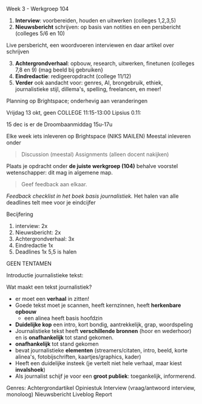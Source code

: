 Week 3 - Werkgroep 104


1. **Interview**:  voorbereiden, houden en uitwerken (colleges 1,2,3,5)
2. **Nieuwsbericht** schrijven: op basis van notities en een persbericht (colleges 5/6 en 10)

Live persbericht, een woordvoeren interviewen en daar artikel over schrijven

3. **Achtergrondverhaal**: opbouw, research, uitwerken, finetunen (colleges 7,8 en 9) {mag beeld bij gebruiken}
4. **Eindredactie**: redigeeropdracht (college 11/12)
5. **Verder** ook aandacht voor: genres, AI, brongebruik, ethiek, journalistieke stijl, dillema's, spelling, freelancen, en meer!

Planning op Brightspace; onderhevig aan veranderingen

Vrijdag 13 okt, geen COLLEGE 11:15-13:00 Lipsius 0.11:

15 dec is er de Droombaanmiddag 15u-17u

Elke week iets inleveren op Brightspace (NIKS MAILEN)
Meestal inleveren onder
> Discussion (meestal)
> Assignments (alleen docent nakijken)

Plaats je opdracht onder **de juiste werkgroep (104)** behalve voorstel wetenschapper: dit mag in algemene map.

>Geef feedback aan elkaar.

*Feedback checklist in het boek basis journalistiek.*
Het halen van alle deadlines telt mee voor je eindcijfer


Becijfering
1. interview: 2x
2. Nieuwsbericht: 2x
3. Achtergrondverhaal: 3x
4. Eindredactie 1x
5. Deadlines 1x
5,5 is halen

GEEN TENTAMEN

Introductie journalistieke tekst:

Wat maakt een tekst journalistiek?
- er moet een **verhaal** in zitten!
- Goede tekst moet je scannen, heeft kernzinnen, heeft **herkenbare opbouw**
	- een alinea heeft basis hoofdzin
- **Duidelijke kop** een intro, kort bondig, aantrekkelijk, grap, woordspeling
- Journalistieke tekst heeft **verschillende bronnen** (hoor en wederhoor) en is **onafhankelijk** tot stand gekomen.
- **onafhankelijk** tot stand gekomen
- bevat journalistieke **elementen** (streamers/citaten, intro, beeld, korte alinea's, fotobijschriften, kaartjes/graphics, kader)
- Heeft een duidelijke insteek (je vertelt niet hele verhaal, maar kiest **invalshoek**)
- Als journalist schijf je voor een **groot publiek**: toegankelijk, informerend.

Genres:
	Achtergrondartikel
	Opiniestuk
	Interview (vraag/antwoord interview, monoloog)
	Nieuwsbericht
	Liveblog
	Report







